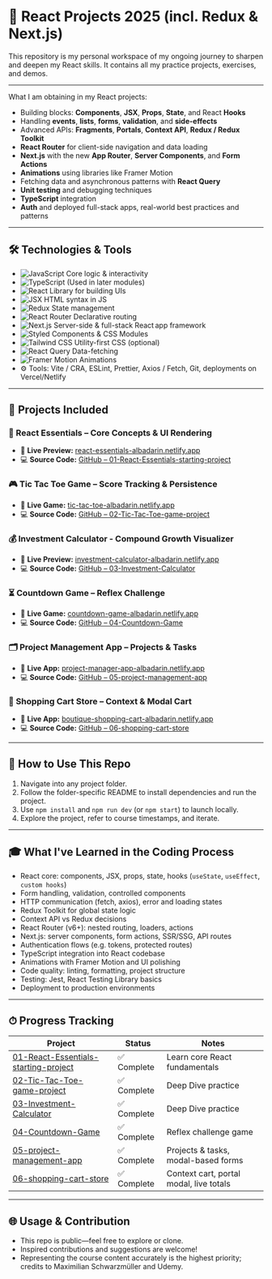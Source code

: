 # 🚀 React Projects 2025 (incl. Redux & Next.js)

This repository is my personal workspace of my ongoing journey to sharpen and deepen my React skills. It contains all my practice projects, exercises, and demos.

---

What I am obtaining in my React projects:

- Building blocks: **Components**, **JSX**, **Props**, **State**, and React **Hooks**
- Handling **events**, **lists**, **forms**, **validation**, and **side-effects**
- Advanced APIs: **Fragments**, **Portals**, **Context API**, **Redux / Redux Toolkit**
- **React Router** for client-side navigation and data loading
- **Next.js** with the new **App Router**, **Server Components**, and **Form Actions**
- **Animations** using libraries like Framer Motion
- Fetching data and asynchronous patterns with **React Query**
- **Unit testing** and debugging techniques
- **TypeScript** integration
- **Auth** and deployed full-stack apps, real-world best practices and patterns

---

## 🛠 Technologies & Tools

- ![JavaScript](https://img.shields.io/badge/JavaScript-ES6-yellow?logo=javascript) Core logic & interactivity
- ![TypeScript](https://img.shields.io/badge/TypeScript-optional-blue?logo=typescript) (Used in later modules)
- ![React](https://img.shields.io/badge/React-19-blue?logo=react) Library for building UIs
- ![JSX](https://img.shields.io/badge/JSX-HTML%E2%80%90in%E2%80%90JS-purple) HTML syntax in JS
- ![Redux](https://img.shields.io/badge/Redux-Toolkit-purple?logo=redux) State management
- ![React Router](https://img.shields.io/badge/React_Router-router-red?logo=reactrouter) Declarative routing
- ![Next.js](https://img.shields.io/badge/Next.js-14-black?logo=next.js) Server-side & full-stack React app framework
- ![Styled Components](https://img.shields.io/badge/Styled--Components%E2%80%91CSS%E2%80%91in%E2%80%91JS-blueviolet?logo=styled-components) & CSS Modules
- ![Tailwind CSS](https://img.shields.io/badge/Tailwind-Utility%E2%80%91first-teal?logo=tailwindcss) Utility-first CSS (optional)
- ![React Query](https://img.shields.io/badge/React_Query-TanStack-orange?logo=tanstack) Data-fetching
- ![Framer Motion](https://img.shields.io/badge/Framer_Motion-Animation-purple?logo=framer) Animations
- ⚙️ Tools: Vite / CRA, ESLint, Prettier, Axios / Fetch, Git, deployments on Vercel/Netlify

---

## 🚀 Projects Included

### 🧩 React Essentials – Core Concepts & UI Rendering

- 🔗 **Live Preview:** [react-essentials-albadarin.netlify.app](https://react-essentials-albadarin.netlify.app/)
- 💻 **Source Code:** [GitHub – 01-React-Essentials-starting-project](https://github.com/al-badarin/React-Projects/tree/main/01-React-Essentials-starting-project)

### 🎮 Tic Tac Toe Game – Score Tracking & Persistence

- 🔗 **Live Game:** [tic-tac-toe-albadarin.netlify.app](https://tic-tac-toe-albadarin.netlify.app/)
- 💻 **Source Code:** [GitHub – 02-Tic-Tac-Toe-game-project](https://github.com/al-badarin/React-Projects/tree/main/02-Tic-Tac-Toe-game-project)

### 💰 Investment Calculator - Compound Growth Visualizer

- 🔗 **Live Preview:** [investment-calculator-albadarin.netlify.app](https://investment-calculator-albadarin.netlify.app/)
- 💻 **Source Code:** [GitHub – 03-Investment-Calculator](https://github.com/al-badarin/React-Projects/tree/main/03-Investment-Calculator)

### ⏳ Countdown Game – Reflex Challenge

- 🔗 **Live Game:** [countdown-game-albadarin.netlify.app](https://countdown-game-albadarin.netlify.app/)
- 💻 **Source Code:** [GitHub – 04-Countdown-Game](https://github.com/al-badarin/React-Projects/tree/main/04-Countdown-Game)

### 🗂️ Project Management App – Projects & Tasks

- 🔗 **Live App:** [project-manager-app-albadarin.netlify.app](https://project-manager-app-albadarin.netlify.app/)
- 💻 **Source Code:** [GitHub – 05-project-management-app](https://github.com/al-badarin/React-Projects/tree/main/05-project-management-app)

### 🛒 Shopping Cart Store – Context & Modal Cart

- 🔗 **Live App:** [boutique-shopping-cart-albadarin.netlify.app](https://boutique-shopping-cart-albadarin.netlify.app/)
- 💻 **Source Code:** [GitHub – 06-shopping-cart-store](https://github.com/al-badarin/React-Projects/tree/main/06-shopping-cart-store)

---

## 📌 How to Use This Repo

1. Navigate into any project folder.
2. Follow the folder-specific README to install dependencies and run the project.
3. Use `npm install` and `npm run dev` (or `npm start`) to launch locally.
4. Explore the project, refer to course timestamps, and iterate.

---

## 🎓 What I've Learned in the Coding Process

- React core: components, JSX, props, state, hooks (`useState`, `useEffect`, `custom hooks`)
- Form handling, validation, controlled components
- HTTP communication (fetch, axios), error and loading states
- Redux Toolkit for global state logic
- Context API vs Redux decisions
- React Router (v6+): nested routing, loaders, actions
- Next.js: server components, form actions, SSR/SSG, API routes
- Authentication flows (e.g. tokens, protected routes)
- TypeScript integration into React codebase
- Animations with Framer Motion and UI polishing
- Code quality: linting, formatting, project structure
- Testing: Jest, React Testing Library basics
- Deployment to production environments

---

## ⏱ Progress Tracking

| Project                                                                                                                             | Status      | Notes                                   |
| ----------------------------------------------------------------------------------------------------------------------------------- | ----------- | --------------------------------------- |
| [01-React-Essentials-starting-project](https://github.com/al-badarin/React-Projects/tree/main/01-React-Essentials-starting-project) | ✅ Complete | Learn core React fundamentals           |
| [02-Tic-Tac-Toe-game-project](https://github.com/al-badarin/React-Projects/tree/main/02-Tic-Tac-Toe-game-project)                   | ✅ Complete | Deep Dive practice                      |
| [03-Investment-Calculator](https://github.com/al-badarin/React-Projects/tree/main/03-Investment-Calculator)                         | ✅ Complete | Deep Dive practice                      |
| [04-Countdown-Game](https://github.com/al-badarin/React-Projects/tree/main/04-Countdown-Game)                                       | ✅ Complete | Reflex challenge game                   |
| [05-project-management-app](https://github.com/al-badarin/React-Projects/tree/main/05-project-management-app)                       | ✅ Complete | Projects & tasks, modal-based forms     |
| [06-shopping-cart-store](https://github.com/al-badarin/React-Projects/tree/main/06-shopping-cart-store)                             | ✅ Complete | Context cart, portal modal, live totals |

---

## 🌐 Usage & Contribution

- This repo is public—feel free to explore or clone.
- Inspired contributions and suggestions are welcome!
- Representing the course content accurately is the highest priority; credits to Maximilian Schwarzmüller and Udemy.
